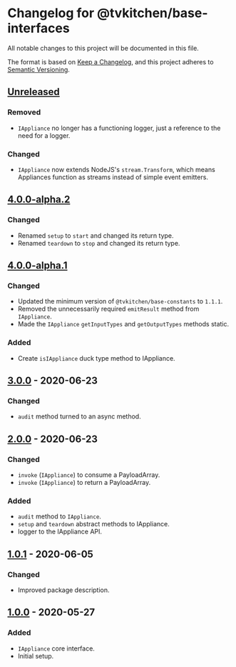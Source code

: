 # Changelog for @tvkitchen/base-interfaces

All notable changes to this project will be documented in this file.

The format is based on [Keep a Changelog](https://keepachangelog.com/en/1.0.0/),
and this project adheres to [Semantic Versioning](https://semver.org/spec/v2.0.0.html).

## [Unreleased]
### Removed
- `IAppliance` no longer has a functioning logger, just a reference to the need for a logger.

### Changed
- `IAppliance` now extends NodeJS's `stream.Transform`, which means Appliances function as streams instead of simple event emitters.

## [4.0.0-alpha.2]
### Changed
- Renamed `setup` to `start` and changed its return type.
- Renamed `teardown` to `stop` and changed its return type.

## [4.0.0-alpha.1]
### Changed
- Updated the minimum version of `@tvkitchen/base-constants` to `1.1.1`.
- Removed the unnecessarily required `emitResult` method from `IAppliance`.
- Made the `IAppliance` `getInputTypes` and `getOutputTypes` methods static.

### Added
- Create `isIAppliance` duck type method to IAppliance.

## [3.0.0] - 2020-06-23
### Changed
- `audit` method turned to an async method.

## [2.0.0] - 2020-06-23
### Changed
- `invoke` (`IAppliance`) to consume a PayloadArray.
- `invoke` (`IAppliance`) to return a PayloadArray.

### Added
- `audit` method to `IAppliance`.
- `setup` and `teardown` abstract methods to IAppliance.
- logger to the IAppliance API.

## [1.0.1] - 2020-06-05

### Changed
- Improved package description.

## [1.0.0] - 2020-05-27

### Added
- `IAppliance` core interface.
- Initial setup.

[Unreleased]: https://github.com/tvkitchen/base/compare/@tvkitchen/base-interfaces@4.0.0-alpha.2...HEAD
[4.0.0-alpha.2]: https://github.com/tvkitchen/base/compare/@tvkitchen/base-interfaces@4.0.0-alpha.1...4.0.0-alpha.2
[4.0.0-alpha.1]: https://github.com/tvkitchen/base/compare/@tvkitchen/base-interfaces@3.0.0...4.0.0-alpha.1
[3.0.0]: https://github.com/tvkitchen/base/compare/@tvkitchen/base-interfaces@2.0.0...@tvkitchen/base-interfaces@3.0.0
[2.0.0]: https://github.com/tvkitchen/base/compare/@tvkitchen/base-interfaces@1.0.1...@tvkitchen/base-interfaces@2.0.0
[1.0.1]: https://github.com/tvkitchen/base/compare/@tvkitchen/base-interfaces@1.0.0...@tvkitchen/base-interfaces@1.0.1
[1.0.0]: https://github.com/tvkitchen/base/releases/tag/@tvkitchen/base-interfaces@1.0.0
